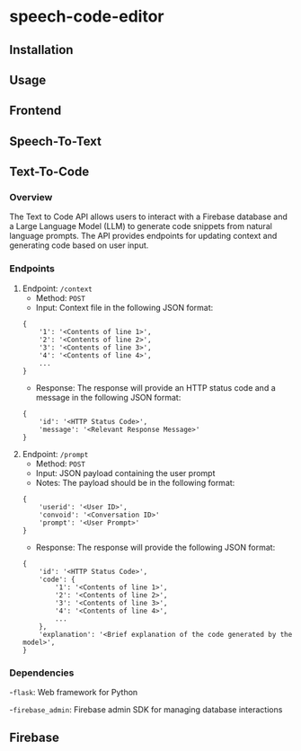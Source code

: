 # speech-code-editor

## Installation


## Usage


## Frontend


## Speech-To-Text


## Text-To-Code

### Overview

The Text to Code API allows users to interact with a Firebase database and a Large Language Model (LLM) to generate code snippets from natural language prompts. The API provides endpoints for updating context and generating code based on user input.

### Endpoints


1. Endpoint: `/context`
    * Method: `POST`
    * Input: Context file in the following JSON format:
    ```
    {
        '1': '<Contents of line 1>',
        '2': '<Contents of line 2>',
        '3': '<Contents of line 3>',
        '4': '<Contents of line 4>',
        ...
    }
    ```
    * Response: The response will provide an HTTP status code and a message in the following JSON format:
    ```
    {
        'id': '<HTTP Status Code>',
        'message': '<Relevant Response Message>'
    }
    ```
2. Endpoint: `/prompt`
    * Method: `POST`
    * Input: JSON payload containing the user prompt
    * Notes: The payload should be in the following format:
    ```
    {
        'userid': '<User ID>',
        'convoid': '<Conversation ID>'
        'prompt': '<User Prompt>'
    }
    ```
    * Response: The response will provide the following JSON format:
    ```
    {
        'id': '<HTTP Status Code>',
        'code': {
            '1': '<Contents of line 1>',
            '2': '<Contents of line 2>',
            '3': '<Contents of line 3>',
            '4': '<Contents of line 4>',
            ...
        },
        'explanation': '<Brief explanation of the code generated by the model>',
    }
    ```

### Dependencies

-`flask`: Web framework for Python

-`firebase_admin`: Firebase admin SDK for managing database interactions


## Firebase

